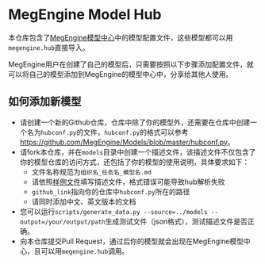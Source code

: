 # MegEngine Model Hub

本仓库包含了[MegEngine模型中心](https://megengine.org.cn/model-hub/)中的模型配置文件，这些模型都可以用`megengine.hub`直接导入。

MegEngine用户在创建了自己的模型后，只需要按照以下步骤添加配置文件，就可以将自己的模型添加到MegEngine的模型中心中，分享给其他人使用。

## 如何添加新模型

- 请创建一个新的Github仓库，仓库中除了你的模型外，还需要在仓库中创建一个名为`hubconf.py`的文件，`hubconf.py`的格式可以参考<https://github.com/MegEngine/Models/blob/master/hubconf.py>。
- 请fork本仓库，并在`models`目录中创建一个描述文件，该描述文件不仅包含了你的模型仓库的访问方式，还包括了你的模型的使用说明，具体要求如下：
    - 文件名称规范为`组织名_任务名_模型名.md`
    - 请依照[样例文件](./megengine_example.md)填写描述文件，格式错误可能导致hub解析失败
    - `github_link`指向你的仓库中`hubconf.py`所在的路径
    - 请同时添加中文、英文版本的文档
- 您可以运行`scripts/generate_data.py --source=../models --output=/your/output/path`生成测试文件（json格式），测试描述文件是否正确。
- 向本仓库提交Pull Request，通过后你的模型就会出现在MegEngine模型中心，且可以用`megengine.hub`调用。
